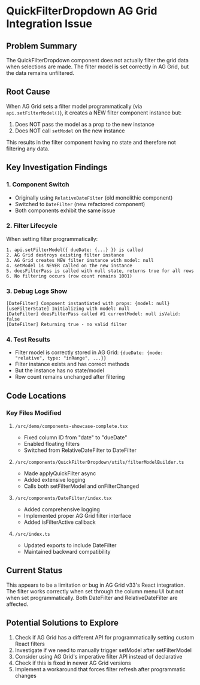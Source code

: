 # QuickFilterDropdown AG Grid Integration Issue

## Problem Summary

The QuickFilterDropdown component does not actually filter the grid data when selections are made. The filter model is set correctly in AG Grid, but the data remains unfiltered.

## Root Cause

When AG Grid sets a filter model programmatically (via `api.setFilterModel()`), it creates a NEW filter component instance but:

1. Does NOT pass the model as a prop to the new instance
2. Does NOT call `setModel` on the new instance

This results in the filter component having no state and therefore not filtering any data.

## Key Investigation Findings

### 1. Component Switch

- Originally using `RelativeDateFilter` (old monolithic component)
- Switched to `DateFilter` (new refactored component)
- Both components exhibit the same issue

### 2. Filter Lifecycle

When setting filter programmatically:

```
1. api.setFilterModel({ dueDate: {...} }) is called
2. AG Grid destroys existing filter instance
3. AG Grid creates NEW filter instance with model: null
4. setModel is NEVER called on the new instance
5. doesFilterPass is called with null state, returns true for all rows
6. No filtering occurs (row count remains 1001)
```

### 3. Debug Logs Show

```
[DateFilter] Component instantiated with props: {model: null}
[useFilterState] Initializing with model: null
[DateFilter] doesFilterPass called #1 currentModel: null isValid: false
[DateFilter] Returning true - no valid filter
```

### 4. Test Results

- Filter model is correctly stored in AG Grid: `{dueDate: {mode: "relative", type: "inRange", ...}}`
- Filter instance exists and has correct methods
- But the instance has no state/model
- Row count remains unchanged after filtering

## Code Locations

### Key Files Modified

1. `/src/demo/components-showcase-complete.tsx`

   - Fixed column ID from "date" to "dueDate"
   - Enabled floating filters
   - Switched from RelativeDateFilter to DateFilter

2. `/src/components/QuickFilterDropdown/utils/filterModelBuilder.ts`

   - Made applyQuickFilter async
   - Added extensive logging
   - Calls both setFilterModel and onFilterChanged

3. `/src/components/DateFilter/index.tsx`

   - Added comprehensive logging
   - Implemented proper AG Grid filter interface
   - Added isFilterActive callback

4. `/src/index.ts`
   - Updated exports to include DateFilter
   - Maintained backward compatibility

## Current Status

This appears to be a limitation or bug in AG Grid v33's React integration. The filter works correctly when set through the column menu UI but not when set programmatically. Both DateFilter and RelativeDateFilter are affected.

## Potential Solutions to Explore

1. Check if AG Grid has a different API for programmatically setting custom React filters
2. Investigate if we need to manually trigger setModel after setFilterModel
3. Consider using AG Grid's imperative filter API instead of declarative
4. Check if this is fixed in newer AG Grid versions
5. Implement a workaround that forces filter refresh after programmatic changes

